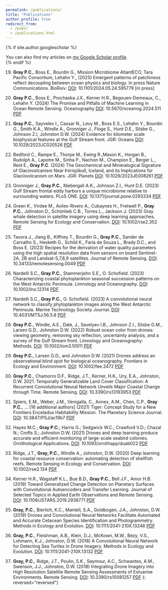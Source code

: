 ```yaml
---
permalink: /publications/
title: "Publications"
author_profile: true
redirect_from: 
  - /pubs/
  - /publications.html
---
```


{% if site.author.googlescholar %}
  <div class="wordwrap">You can also find my articles on <a href="{{site.author.googlescholar}}">my Google Scholar profile</a>.</div>
{% endif %}

19.   **Gray P.C.**, Boss E., Bourdin G., Mission Microbiome AtlantECO, Tara Pacific Consortium,  Lehahn Y., (2025) Emergent patterns of patchiness reflect decoupling between ocean physics and biology. In press Nature Communications. BioRxiv: [DOI](https://www.doi.org/10.1101/2024.05.24.595779): 10.1101/2024.05.24.595779 [in press] 

18.   **Gray P.C.**, Boss E., Prochaska J.X., Kerner H.R., Begouen-Demeaux, C., Lehahn Y. (2024) The Promise and Pitfalls of Machine Learning in Ocean Remote Sensing. Oceanography [DOI](https://www.doi.org/10.5670/oceanog.2024.511): 10.5670/oceanog.2024.511 [PDF](/files/2024_gray_oceanography.pdf)

17.   **Gray P.C.**, Sayvelev I., Cassar N., Levy M., Boss E.S., Lehahn Y., Bourdin G., Smith K.A., Windle A., Gronniger J., Floge S., Hunt D.E., Silsbe G., Johnson Z.I, Johnston D.W. (2024) Evidence for kilometer scale biophysical features at the Gulf Stream front. JGR: Oceans [DOI](https://www.doi.org/10.1029/2023JC020526): 10.1029/2023JC020526 [PDF](/files/2024_gray_JGROceans.pdf)

16.   Bedford C., Rampe E., Thorpe M., Ewing R.,Mason K., Horgan B., Rudolph A., Lapotre M., Sinha P., Nachon M., Champion E., Berger L., Reid E., **Gray P.C**. (2024)  The Geochemical and Mineralogical Signature of Glaciovolcanism Near Þórisjökull, Iceland, and its Implications for Glaciovolcanism on Mars. JGR: Planets [DOI](https://www.doi.org/10.1029/2023JE008261): 10.1029/2023JE008261 [PDF](/files/2024_bedford_JGRPlanets.pdf)

15. Gronniger J., **Gray P.C.**, Niebergall A.K., Johnson Z.I., Hunt D.E. (2023) Gulf Stream frontal eddy harbors a unique microbiome relative to surrounding waters. PLoS ONE. [DOI](https://www.doi.org/10.1371/journal.pone.0293334): 10.1371/journal.pone.0293334 [PDF](/files/2023_gronniger_plosone.pdf)

14.   Green K., Virdee M., Aviles-Rivero A., Cubaynes H., Fretwell P., **Gray P.C.**, Johnston D., Schönlieb C.B., Torres L., Jackson J. (2023) Gray whale detection in satellite imagery using deep learning approaches. Remote Sensing for Ecology and Conservation. [DOI](https://www.doi.org/10.1002/rse2.352): 10.1002/rse2.352 [PDF](/files/2023_green_RemoteSensEcolConserv.pdf)

13.   Tavora J., Jiang B., Kiffney T., Bourdin G., **Gray P.C.**, Sander de Carvalho S., Hesketh G., Schild K., Faria de Souza L., Brady D.C., and Boss E. (2023) Recipes for the derivation of water quality parameters using the high spatial resolution data from sensors on board Sentinel-2A, 2B and Landsat-5,7,8,9 satellites. Journal of Remote Sensing. [DOI](https://www.doi.org/10.34133/remotesensing.0049): 10.34133/remotesensing.0049 [PDF](/files/2023_tavora_journalremotesensing.pdf)

12.   Nardelli S.C., **Gray P.C.**, Stammerjohn S.E., O. Schofield. (2023) Characterizing coastal phytoplankton seasonal succession patterns on the West Antarctic Peninsula. Limnology and Oceanography. [DOI](https://www.doi.org/10.1002/lno.12314): 10.1002/lno.12314 [PDF](/files/2023_nardelli_LimnologyOceanography.pdf)

11.   Nardelli S.C., **Gray P.C.**, O. Schofield. (2023) A convolutional neural network to classify phytoplankton images along the West Antarctic Peninsula. Marine Technology Society Journal. [DOI](https://www.doi.org/10.4031/MTSJ.56.5.8): 10.4031/MTSJ.56.5.8 [PDF](/files/2022_nardelli_MTSJ.pdf)

10.   **Gray P.C.**, Windle, A.E., Dale, J., Savelyev I.B., Johnson Z.I., Silsbe G.M., Larsen G.D., Johnston D.W. (2022) Robust ocean color from drones: viewing geometry, removing sky reflection, uncertainty analysis, and a survey of the Gulf Stream front. Limnology and Oceanography: Methods. [DOI](https://www.doi.org/10.1002/lom3.10511): 10.1002/lom3.10511 [PDF](/files/2022_gray_LimnologyOceanMethods.pdf)

9.  **Gray P.C.**, Larsen G.D., and Johnston D.W. (2021) Drones address an observational blind spot for biological oceanography. Frontiers in Ecology and Environment. [DOI](https://www.doi.org/10.1002/fee.2472): 10.1002/fee.2472 [PDF](/files/2022_gray_FrontiersinEcolEnviron.pdf)

8.  **Gray P.C.**, Chamorro D.F., Ridge, J.T., Kerner, H.K., Ury, E.A., Johnston, D.W. 2021. Temporally Generalizable Land Cover Classification: A Recurrent Convolutional Neural Network Unveils Major Coastal Change through Time.  Remote Sensing. [DOI](https://www.doi.org/10.3390/rs13193953): 10.3390/rs13193953 [PDF](/files/2021_gray_remotesensing.pdf)

7.  Spiers, E.M., Weber, J.M., Venigalla, C., Annex, A.M., Chen, C.P., **Gray P.C.**, … [16 additional authors] (2021) Tiger: Concept Study for a New Frontiers Enceladus Habitability Mission. The Planetary Science Journal. [DOI](https://www.doi.org/10.3847/PSJ/ac19b7): 10.3847/PSJ/ac19b7 [PDF](/files/2021_spiers_PlanetSciJ.pdf)

6.  Hayes M.C.; **Gray P.C.**; Harris G.; Sedgwick W.C.; Crawford V.D.; Chazal N.; Crofts S.; Johnston D.W. (2021) Drones and deep learning produce accurate and efficient monitoring of large-scale seabird colonies. Ornithological Applications. [DOI](https://www.doi.org/10.1093/ornithapp/duab022): 10.1093/ornithapp/duab022 [PDF](/files/2021_hayes_OrnithApp.pdf)

5.  Ridge, J.T., **Gray, P.C.**, Windle A., Johnston, D.W. (2020) Deep learning for coastal resource conservation: automating detection of shellfish reefs. Remote Sensing in Ecology and Conservation. [DOI](https://www.doi.org/10.1002/rse2.134): 10.1002/rse2.134 [PDF](/files/2020_ridge_RemoteSensEcolConserv.pdf)

4.  Kerner H.R., Wagstaff K.L., Bue B.D., **Gray P.C.**, Bell J.F., Amor H.B. (2019) Toward Generalized Change Detection on Planetary Surfaces with Convolutional Autoencoders and Transfer Learning. Journal of Selected Topics in Applied Earth Observations and Remote Sensing. [DOI](https://www.doi.org/10.1109/JSTARS.2019.2936771): 10.1109/JSTARS.2019.2936771 [PDF](/files/2019_kerner_JSTARS.pdf)

3.  **Gray, P.C.**, Bierlich, K.C., Mantell, S.A., Goldbogen, J.A., Johnston, D.W. (2019) Drones and Convolutional Neural Networks Facilitate Automated and Accurate Cetacean Species Identification and Photogrammetry. Methods in Ecology and Evolution. [DOI](https://www.doi.org/10.1111/2041-210X.13246): 10.1111/2041-210X.13246 [PDF](/files/2019_gray_MethodsEcolEvol.pdf)

2.  **Gray, P.C.**, Fleishman, A.B., Klein, D.J., McKown, M.W., Bézy, V.S., Lohmann, K.J., Johnston, D.W. (2018) A Convolutional Neural Network for Detecting Sea Turtles in Drone Imagery. Methods in Ecology and Evolution. [DOI](https://www.doi.org/10.1111/2041-210X.13132): 10.1111/2041-210X.13132 [PDF](/files/2018_gray_MethodsEcolEvol.pdf)

1.  **Gray, P.C.**, Ridge, J.T., Poulin, S.K., Seymour, A.C., Schwantes, A.M., Swenson, J.J., Johnston, D.W. (2018) Integrating Drone Imagery into High Resolution Satellite Remote Sensing Assessments of Estuarine Environments. Remote Sensing. [DOI](https://www.doi.org/10.3390/rs10081257): 10.3390/rs10081257 [PDF](/files/2018_gray_remotesensing.pdf)
{: reversed="reversed"}
